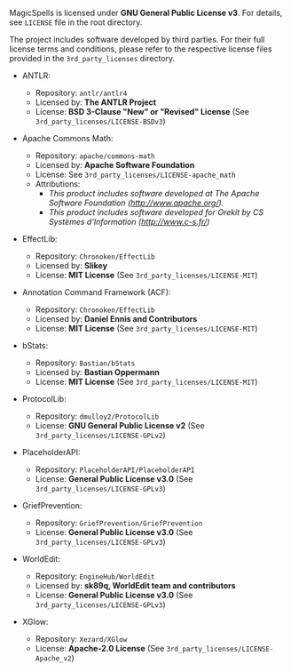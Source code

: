MagicSpells is licensed under **GNU General Public License v3**. For details, see `LICENSE` file in the root directory.

The project includes software developed by third parties. For their full license terms and conditions, please refer to the respective license files provided in the `3rd_party_licenses` directory.

- ANTLR:
  - Repository: `antlr/antlr4`
  - Licensed by: **The ANTLR Project**
  - License: **BSD 3-Clause "New" or "Revised" License** (See `3rd_party_licenses/LICENSE-BSDv3`)

- Apache Commons Math:
  - Repository: `apache/commons-math`
  - Licensed by: **Apache Software Foundation**
  - License: See `3rd_party_licenses/LICENSE-apache_math`
  - Attributions:
    - *This product includes software developed at The Apache Software Foundation (http://www.apache.org/).*
    - *This product includes software developed for Orekit by CS Systèmes d'Information (http://www.c-s.fr/)*

- EffectLib:
  - Repository: `Chronoken/EffectLib`
  - Licensed by: **Slikey**
  - License: **MIT License** (See `3rd_party_licenses/LICENSE-MIT`)

- Annotation Command Framework (ACF):
  - Repository: `Chronoken/EffectLib`
  - Licensed by: **Daniel Ennis and Contributors**
  - License: **MIT License** (See `3rd_party_licenses/LICENSE-MIT`)

- bStats:
  - Repository: `Bastian/bStats`
  - Licensed by: **Bastian Oppermann**
  - License: **MIT License** (See `3rd_party_licenses/LICENSE-MIT`)

- ProtocolLib:
  - Repository: `dmulloy2/ProtocolLib`
  - License: **GNU General Public License v2** (See `3rd_party_licenses/LICENSE-GPLv2`)

- PlaceholderAPI:
  - Repository: `PlaceholderAPI/PlaceholderAPI`
  - License: **General Public License v3.0** (See `3rd_party_licenses/LICENSE-GPLv3`)

- GriefPrevention:
  - Repository: `GriefPrevention/GriefPrevention`
  - License: **General Public License v3.0** (See `3rd_party_licenses/LICENSE-GPLv3`)

- WorldEdit:
  - Repository: `EngineHub/WorldEdit`
  - Licensed by: **sk89q, WorldEdit team and contributors**
  - License: **General Public License v3.0** (See `3rd_party_licenses/LICENSE-GPLv3`)

- XGlow:
  - Repository: `Xezard/XGlow`
  - License: **Apache-2.0 License** (See `3rd_party_licenses/LICENSE-Apache_v2`)
